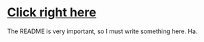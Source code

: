 # [Click right here](http://jasonspd.github.io/)
The README is very important, so I must write something here.
Ha.
